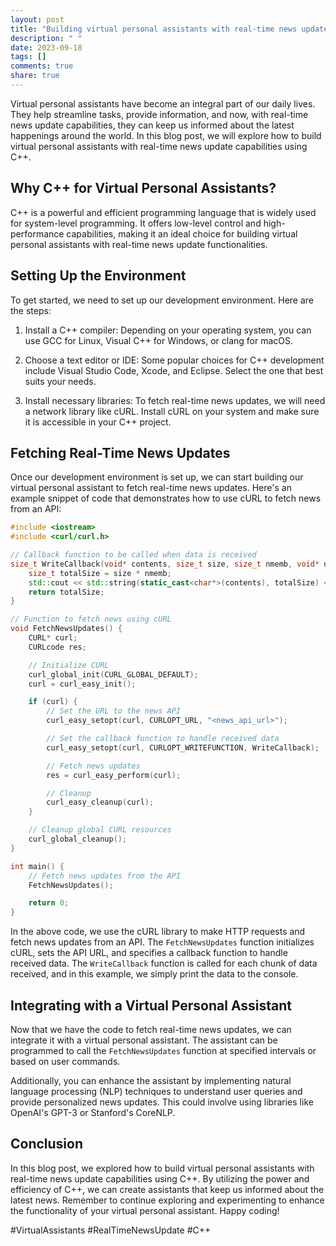 ```yaml
---
layout: post
title: "Building virtual personal assistants with real-time news update capabilities using C++"
description: " "
date: 2023-09-18
tags: []
comments: true
share: true
---
```


Virtual personal assistants have become an integral part of our daily lives. They help streamline tasks, provide information, and now, with real-time news update capabilities, they can keep us informed about the latest happenings around the world. In this blog post, we will explore how to build virtual personal assistants with real-time news update capabilities using C++.

## Why C++ for Virtual Personal Assistants?

C++ is a powerful and efficient programming language that is widely used for system-level programming. It offers low-level control and high-performance capabilities, making it an ideal choice for building virtual personal assistants with real-time news update functionalities.

## Setting Up the Environment

To get started, we need to set up our development environment. Here are the steps:

1. Install a C++ compiler: Depending on your operating system, you can use GCC for Linux, Visual C++ for Windows, or clang for macOS.

2. Choose a text editor or IDE: Some popular choices for C++ development include Visual Studio Code, Xcode, and Eclipse. Select the one that best suits your needs.

3. Install necessary libraries: To fetch real-time news updates, we will need a network library like cURL. Install cURL on your system and make sure it is accessible in your C++ project.

## Fetching Real-Time News Updates

Once our development environment is set up, we can start building our virtual personal assistant to fetch real-time news updates. Here's an example snippet of code that demonstrates how to use cURL to fetch news from an API:

```cpp
#include <iostream>
#include <curl/curl.h>

// Callback function to be called when data is received
size_t WriteCallback(void* contents, size_t size, size_t nmemb, void* userp) {
    size_t totalSize = size * nmemb;
    std::cout << std::string(static_cast<char*>(contents), totalSize) << std::endl;
    return totalSize;
}

// Function to fetch news using cURL
void FetchNewsUpdates() {
    CURL* curl;
    CURLcode res;

    // Initialize CURL
    curl_global_init(CURL_GLOBAL_DEFAULT);
    curl = curl_easy_init();

    if (curl) {
        // Set the URL to the news API
        curl_easy_setopt(curl, CURLOPT_URL, "<news_api_url>");

        // Set the callback function to handle received data
        curl_easy_setopt(curl, CURLOPT_WRITEFUNCTION, WriteCallback);

        // Fetch news updates
        res = curl_easy_perform(curl);

        // Cleanup
        curl_easy_cleanup(curl);
    }

    // Cleanup global CURL resources
    curl_global_cleanup();
}

int main() {
    // Fetch news updates from the API
    FetchNewsUpdates();

    return 0;
}
```

In the above code, we use the cURL library to make HTTP requests and fetch news updates from an API. The `FetchNewsUpdates` function initializes cURL, sets the API URL, and specifies a callback function to handle received data. The `WriteCallback` function is called for each chunk of data received, and in this example, we simply print the data to the console.

## Integrating with a Virtual Personal Assistant

Now that we have the code to fetch real-time news updates, we can integrate it with a virtual personal assistant. The assistant can be programmed to call the `FetchNewsUpdates` function at specified intervals or based on user commands.

Additionally, you can enhance the assistant by implementing natural language processing (NLP) techniques to understand user queries and provide personalized news updates. This could involve using libraries like OpenAI's GPT-3 or Stanford's CoreNLP.

## Conclusion

In this blog post, we explored how to build virtual personal assistants with real-time news update capabilities using C++. By utilizing the power and efficiency of C++, we can create assistants that keep us informed about the latest news. Remember to continue exploring and experimenting to enhance the functionality of your virtual personal assistant. Happy coding!

#VirtualAssistants #RealTimeNewsUpdate #C++